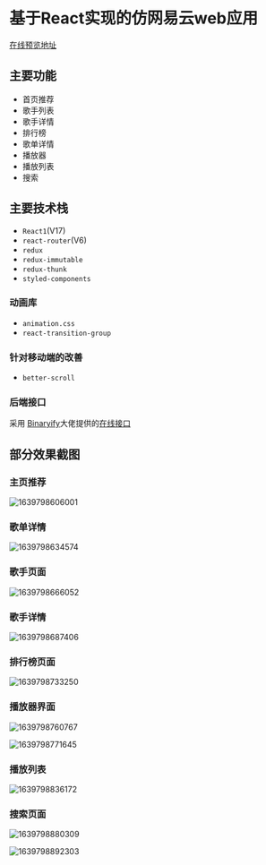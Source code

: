 # 基于React实现的仿网易云web应用

[在线预览地址](http://youky.top/netease_music/ ) 



## 主要功能

- 首页推荐
- 歌手列表
- 歌手详情
- 排行榜
- 歌单详情
- 播放器
- 播放列表
- 搜索



## 主要技术栈

- `React1`(V17)
- `react-router`(V6)
- `redux`
- `redux-immutable`
- `redux-thunk`
- `styled-components`



### 动画库

- `animation.css`
- `react-transition-group`



### 针对移动端的改善

- `better-scroll`



### 后端接口

采用 [Binaryify](https://github.com/Binaryify)大佬提供的[在线接口](https://github.com/Binaryify/NeteaseCloudMusicApi)



## 部分效果截图

### 主页推荐

![1639798606001](C:\Users\asus2018\Desktop\cloud-music\README.assets\1639798606001.png)

### 歌单详情

![1639798634574](C:\Users\asus2018\Desktop\cloud-music\README.assets\1639798634574.png)



### 歌手页面

![1639798666052](C:\Users\asus2018\Desktop\cloud-music\README.assets\1639798666052.png)

### 歌手详情

![1639798687406](C:\Users\asus2018\Desktop\cloud-music\README.assets\1639798687406.png)

### 排行榜页面

![1639798733250](C:\Users\asus2018\Desktop\cloud-music\README.assets\1639798733250.png)



### 播放器界面

![1639798760767](C:\Users\asus2018\Desktop\cloud-music\README.assets\1639798760767.png)



![1639798771645](C:\Users\asus2018\Desktop\cloud-music\README.assets\1639798771645.png)

### 播放列表

![1639798836172](C:\Users\asus2018\Desktop\cloud-music\README.assets\1639798836172.png)



### 搜索页面

![1639798880309](C:\Users\asus2018\Desktop\cloud-music\README.assets\1639798880309.png)

![1639798892303](C:\Users\asus2018\Desktop\cloud-music\README.assets\1639798892303.png)

